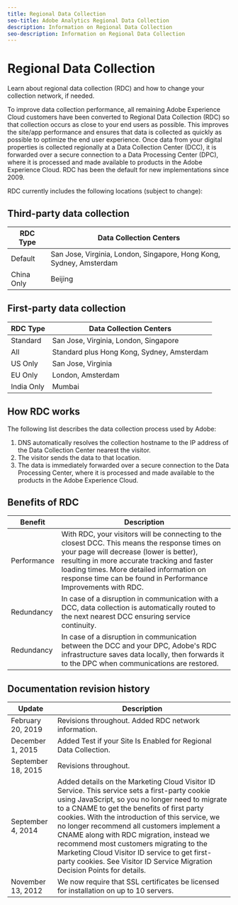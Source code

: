```yaml
---
title: Regional Data Collection
seo-title: Adobe Analytics Regional Data Collection
description: Information on Regional Data Collection
seo-description: Information on Regional Data Collection
---
```


# Regional Data Collection

Learn about regional data collection (RDC) and how to change your collection network, if needed.

To improve data collection performance, all remaining Adobe Experience Cloud customers have been converted to Regional Data Collection (RDC) so that collection occurs as close to your end users as possible. This improves the site/app performance and ensures that data is collected as quickly as possible to optimize the end user experience. Once data from your digital properties is collected regionally at a Data Collection Center (DCC), it is forwarded over a secure connection to a Data Processing Center (DPC), where it is processed and made available to products in the Adobe Experience Cloud. RDC has been the default for new implementations since 2009. 

RDC currently includes the following locations (subject to change):

## Third-party data collection

| RDC Type | Data Collection Centers |
|---------------------|-------------------|
| Default | San Jose, Virginia, London, Singapore, Hong Kong, Sydney, Amsterdam |
| China Only | Beijing |

## First-party data collection

| RDC Type | Data Collection Centers |
|---------------------|-------------------|
| Standard | San Jose, Virginia, London, Singapore |
| All | Standard plus Hong Kong, Sydney, Amsterdam |
| US Only | San Jose, Virginia |
| EU Only | London, Amsterdam |
| India Only | Mumbai |

## How RDC works

The following list describes the data collection process used by Adobe:

1. DNS automatically resolves the collection hostname to the IP address of the Data Collection Center nearest the visitor.
1. The visitor sends the data to that location.
1. The data is immediately forwarded over a secure connection to the Data Processing Center, where it is processed and made available to the products in the Adobe Experience Cloud.

## Benefits of RDC

| Benefit | Description |
|---------|-----------|
| Performance | With RDC, your visitors will be connecting to the closest DCC. This means the response times on your page will decrease (lower is better), resulting in more accurate tracking and faster loading times. More detailed information on response time can be found in Performance Improvements with RDC.|
| Redundancy | In case of a disruption in communication with a DCC, data collection is automatically routed to the next nearest DCC ensuring service continuity. |
| Redundancy | In case of a disruption in communication between the DCC and your DPC, Adobe's RDC infrastructure saves data locally, then forwards it to the DPC when communications are restored.|

## Documentation revision history
 
| Update | Description |
|--------|---------|
| February 20, 2019 | Revisions throughout. Added RDC network information.|
| December 1, 2015 | Added Test if your Site Is Enabled for Regional Data Collection. |
| September 18, 2015 | Revisions throughout. |
| September 4, 2014 | Added details on the Marketing Cloud Visitor ID Service. This service sets a first-party cookie using JavaScript, so you no longer need to migrate to a CNAME to get the benefits of first party cookies. With the introduction of this service, we no longer recommend all customers implement a CNAME along with RDC migration, instead we recommend most customers migrating to the Marketing Cloud Visitor ID service to get first-party cookies. See Visitor ID Service Migration Decision Points for details. |
| November 13, 2012 | We now require that SSL certificates be licensed for installation on up to 10 servers. |
